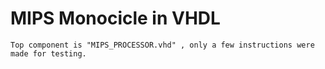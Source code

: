 # MIPS Monocicle in VHDL

    Top component is "MIPS_PROCESSOR.vhd" , only a few instructions were made for testing.
